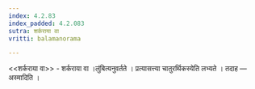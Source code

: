 ```yaml
---
index: 4.2.83
index_padded: 4.2.083
sutra: शर्कराया वा
vritti: balamanorama

---
```

<<शर्कराया वा>> - शर्कराया वा ।लु॑बित्यनुवर्तते । प्रत्यासत्त्या चातुरर्थिकस्येति लभ्यते । तदाह — अस्मादिति ।